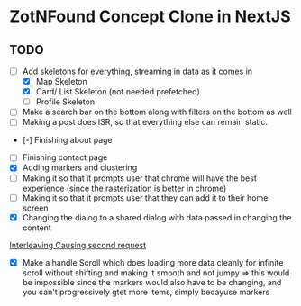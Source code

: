 # ZotNFound Concept Clone in NextJS

## TODO

- [ ] Add skeletons for everything, streaming in data as it comes in
  - [x] Map Skeleton
  - [x] Card/ List Skeleton (not needed prefetched)
  - [ ] Profile Skeleton
- [ ] Make a search bar on the bottom along with filters on the bottom as well
- [ ] Making a post does ISR, so that everything else can remain static.
- [-] Finishing about page
- [ ] Finishing contact page
- [x] Adding markers and clustering
- [ ] Making it so that it prompts user that chrome will have the best experience (since the rasterization is better in chrome)
- [ ] Making it so that it prompts user that they can add it to their home screen
- [x] Changing the dialog to a shared dialog with data passed in changing the content

[Interleaving Causing second request](https://nextjs.org/docs/app/building-your-application/rendering/composition-patterns#interleaving-server-and-client-components)

- [x] Make a handle Scroll which does loading more data cleanly for infinite scroll without shifting and making it smooth and not jumpy
      => this would be impossible since the markers would also have to be changing, and you can't progressively gtet more items, simply becayuse markers
